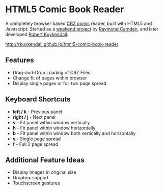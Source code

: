 HTML5 Comic Book Reader
=======================

A completely browser based [CBZ comic](http://en.wikipedia.org/wiki/Comic_book_archive) reader, built with HTML5 and Javascript. Started as a [weekend project](http://www.raymondcamden.com/index.cfm/2012/5/29/Building-an-HTML5-Comic-Book-Reader#c2DCDC6B6-924D-59C5-1E7A546B79CAC44F) by [Raymond Camden](http://www.raymondcamden.com/), and later developed [Robert Kuykendall](http://rkuykendall.com/).

http://rkuykendall.github.io/html5-comic-book-reader

Features
--------
* Drag-and-Drop Loading of CBZ Files
* Change fit of pages within browser
* Display single pages or full two page spread

Keyboard Shortcuts
------------------
* **left / k** - Previous panel
* **right / j** - Next panel
* **v** - Fit panel within window vertically
* **h** - Fit panel within window horizontally
* **b** - Fit panel within window both vertically and horizontally
* **s** - Single page spread
* **f** - Full 2 page spread


Additional Feature Ideas 
------------------------
* Display images in original size
* Dropbox support
* Touchscreen gestures
